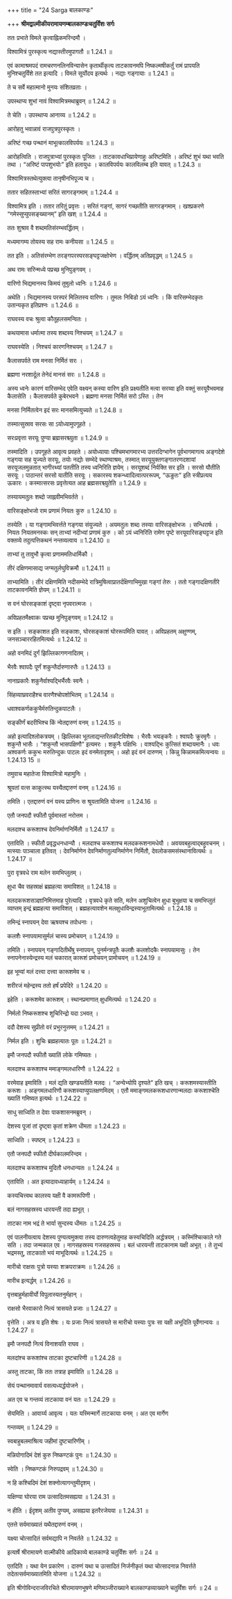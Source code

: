 +++
title = "24 Sarga बालकाण्डः"

+++
**श्रीमद्वाल्मीकीयरामायणम्बालकाण्डःचतुर्विंशः सर्गः**

ततः प्रभाते विमले कृत्वाह्निकमरिन्दमौ ।

विश्वामित्रं पुरस्कृत्य नद्यास्तीरमुपागतौ ॥ 1.24.1 ॥

एवं कामाश्रमपदं रामचरणनलिनविन्यासेन कृतार्थीकृत्य ताटकावनमपि निष्कल्मषीकर्तुं रामं प्रापयति मुनिश्चतुर्विंशे तत इत्यादि । विमले सूर्योदय इत्यर्थः । नद्याः गङ्गायाः ॥ 1.24.1 ॥

ते च सर्वे महात्मानो मुनयः संशितव्रताः ।

उपस्थाप्य शुभां नावं विश्वामित्रमथाब्रुवन् ॥ 1.24.2 ॥

ते चेति । उपस्थाप्य आनाय्य ॥ 1.24.2 ॥

आरोहतु भवान्नावं राजपुत्रपुरस्कृतः ।

अरिष्टं गच्छ पन्थानं माभूत्कालविपर्ययः ॥ 1.24.3 ॥

आरोहत्विति । राजपुत्राभ्यां पुरस्कृतः पूजितः । ताटकावधाभिप्रायेणाहुः अरिष्टमिति । अरिष्टं शुभं यथा भवति तथा । “अरिष्टं पापशुभयोः” इति हलायुधः । कालविपर्ययः कालविलम्ब इति यावत् ॥ 1.24.3 ॥

विश्वामित्रस्तथेत्युक्त्वा तानृषीनभिपूज्य च ।

ततार सहितस्ताभ्यां सरितं सागरङ्गमाम् ॥ 1.24.4 ॥

विश्वामित्र इति । ततार तरितुं प्रवृत्तः । सरितं गङ्गां, सागरं गच्छतीति सागरङ्गमाम् । खश्प्रकरणे “गमेस्सुप्युपसङ्ख्यानम्” इति खश् ॥ 1.24.4 ॥

ततः शुश्राव वै शब्दमतिसंरम्भवर्द्धितम् ।

मध्यमागम्य तोयस्य सह रामः कनीयसा ॥ 1.24.5 ॥

तत इति । अतिसंरम्भेण तरङ्गपरस्परसङ्घट्टजक्षोभेण । वर्द्धितम् अतिप्रवृद्धम् ॥ 1.24.5 ॥

अथ रामः सरिन्मध्ये पप्रच्छ मुनिपुङ्गवम् ।

वारिणो भिद्यमानस्य किमयं तुमुलो ध्वनिः ॥ 1.24.6 ॥

अथेति । भिद्यमानस्य परस्परं मिलितस्य वारिणः । तुमलः निबिडो ऽयं ध्वनिः । किं वारिसम्भेदकृतः उतान्यकृत इतिप्रश्नः ॥ 1.24.6 ॥

राघवस्य वचः श्रुत्वा कौतूहलसमन्वितः ।

कथयामास धर्मात्मा तस्य शब्दस्य निश्चयम् ॥ 1.24.7 ॥

राघवस्येति । निश्चयं कारणनिश्चयम् ॥ 1.24.7 ॥

कैलासपर्वते राम मनसा निर्मितं सरः ।

ब्रह्मणा नरशार्दूल तेनेदं मानसं सरः ॥ 1.24.8 ॥

अस्य ध्वनेः कारणं वारिसम्भेद एवेति वक्ष्यन् कस्या वारिण इति प्रक्ष्यतीति मत्वा सरय्वा इति वक्तुं सरयूवैभवमाह कैलासेति । कैलासपर्वते कुबेरभवने । ब्रह्मणा मनसा निर्मितं सरो ऽस्ति । तेन

मनसा निर्मितत्वेन इदं सरः मानसमित्युच्यते ॥ 1.24.8 ॥

तस्मात्सुस्राव सरसः सा ऽयोध्यामुपगूहते ।

सरःप्रवृत्ता सरयूः पुण्या ब्रह्मसरश्च्युता ॥ 1.24.9 ॥

तस्मादिति । उपगूहते आवृत्य प्रवहते । अयोध्यायाः पश्चिमभागमारभ्य उत्तरदिग्भागेन पूर्वभागमागत्य अङ्गदेशे गङ्गया सह युज्यते सरयूः, तयोः नद्योः सम्भेदे स्थाण्वाश्रमः, तस्मात् सरयूयुक्तगङ्गातरणदशायां सरयूजलमुन्नतात् भागीरथ्यां पततीति तस्य ध्वनिरिति ज्ञयेम् । सरयूशब्दं निर्वक्ति सर इति । सरसो यौतीति सरयूः । पाठान्तरं सरसो यातीति सरयूः । सकारस्य शकन्ध्वादित्वात्पररूपम्, “ऊङुतः” इति स्त्रीप्रत्यय ऊकारः । कस्मात्सरसः प्रवृत्तेत्यत आह ब्रह्मसरश्च्युतेति ॥ 1.24.9 ॥

तस्यायमतुलः शब्दो जाह्नवीमभिवर्तते ।

वारिसङ्क्षोभजो राम प्रणामं नियतः कुरु ॥ 1.24.10 ॥

तस्येति । या गङ्गामभिवर्त्तते गङ्गया संयुज्यते । अयमतुलः शब्दः तस्याः वारिसङ्क्षोभजः । सन्धिरार्षः । नियतः नियतमनस्कः सन् ताभ्यां नदीभ्यां प्रणामं कुरु । को ऽयं ध्वनिरिति रामेण पृष्टे सरयूवारिसङ्घट्टज इति वक्तव्ये तदुत्पत्तिकथनं नन्तव्यत्वाय ॥ 1.24.10 ॥

ताभ्यां तु तावुभौ कृत्वा प्रणाममतिधार्मिकौ ।

तीरं दक्षिणमासाद्य जग्मतुर्लघुविक्रमौ ॥ 1.24.11 ॥

ताभ्यामिति । तीरं दक्षिणमिति नदीसम्भेदे रात्रिमुषित्वाप्रातर्दक्षिणाभिमुखा गङ्गां तेरुः । ततो गङ्गादक्षिणतीरे ताटकावनमिति ज्ञेयम् ॥ 1.24.11 ॥

स वनं घोरसङ्काशं दृष्ट्वा नृपवरात्मजः ।

अविप्रहतमैक्ष्वाकः पप्रच्छ मुनिपुङ्गवम् ॥ 1.24.12 ॥

स इति । सङ्काशत इति सङ्काशः, घोरसङ्काशं घोररूपमिति यावत् । अविप्रहतम् अक्षुण्णम्, जनसञ्चाररहितमित्यर्थः ॥ 1.24.12 ॥

अहो वनमिदं दुर्गं झिल्लिकागणनादितम् ।

भैरवैः श्वापदैः पूर्णं शकुन्तैर्दारुणारुतैः ॥ 1.24.13 ॥

नानाप्रकारैः शकुनैर्वाश्यद्भिर्भैरवैः स्वनैः ।

सिंहव्याघ्रवराहैश्च वारणैश्चोपशोभितम् ॥ 1.24.14 ॥

धवाश्वकर्णककुभैर्मरुतिन्दुकपाटलैः ।

सङ्कीर्णं बदरीभिश्च किं न्वेतद्दारुणं वनम् ॥ 1.24.15 ॥

अहो इत्यादिश्लोकत्रयम् । झिल्लिका भूतलाद्यन्तरितकीटविशेषः । भैरवैः भयङ्करैः । श्वापदैः क्रूरमृगैः । शकुन्तै भासैः । “शकुन्तौ भासपक्षिणौ” इत्यमरः । शकुनैः पक्षिभिः । वाश्यद्भिः कुत्सितं शब्दायमानैः । धवः अश्वकर्णः ककुभः मरुतिन्दुकः पाटलः इदं वनमेतादृशम् । अहो इदं वनं दारुणम् । किन्नु किन्नामकमित्यन्वयः ॥ 1.24.13 15 ॥

तमुवाच महातेजा विश्वामित्रो महामुनिः ।

श्रूयतां वत्स काकुत्स्थ यस्यैतद्दारुणं वनम् ॥ 1.24.16 ॥

तमिति । एतद्दारुणं वनं यस्य प्राणिनः स श्रूयतामिति योजना ॥ 1.24.16 ॥

एतौ जनपदौ स्फीतौ पूर्वमास्तां नरोत्तम ।

मलदाश्च करूशाश्च देवनिर्माणनिर्मितौ ॥ 1.24.17 ॥

एताविति । स्फीतौ प्रवृद्धधनधान्यौ । मलदाश्च करूशाश्च मलदकरूशनामधेयौ । अवयवबहुत्वाद्बहुवचनम् । मत्स्याः पाञ्चाला इतिवत् । देवनिर्माणेन देवनिर्माणतुल्यनिर्माणेन निर्मितौ, देवलोकसमसंस्थानावित्यर्थः ॥ 1.24.17 ॥

पुरा वृत्रवधे राम मलेन समभिप्लुतम् ।

क्षुधा चैव सहस्राक्षं ब्रह्महत्या समाविशत् ॥ 1.24.18 ॥

मलदकरूशसञ्ज्ञानिमित्तमाह पुरेत्यादि । वृत्रवधे कृते सति, मलेन अशुचित्वेन क्षुधा बुभुक्षया च समभिप्लुतं व्याप्तम् इन्द्रं ब्रह्महत्या समाविशत् । ब्रह्महत्यावशेन मलक्षुधाविन्द्रस्याभूतामित्यर्थः ॥ 1.24.18 ॥

तमिन्द्रं स्नापयन् देवा ऋषयश्च तपोधनाः ।

कलशैः स्नापयामासुर्मलं चास्य प्रमोचयन् ॥ 1.24.19 ॥

तमिति । स्नापयन् गङ्गादितीर्थेषु स्नापयन्, पुनर्मन्त्रपूतैः कलशैः कलशोदकैः स्नापयामासुः । तेन स्नापनेनास्येन्द्रस्य मलं चकारात् कारूशं प्रमोचयन् प्रामोचयन् ॥ 1.24.19 ॥

इह भूम्यां मलं दत्त्वा दत्त्वा कारूशमेव च ।

शरीरजं महेन्द्रस्य ततो हर्षं प्रपेदिरे ॥ 1.24.20 ॥

इहेति । करूशमेव कारूशम् । स्थानप्रमाणात् क्षुधमित्यर्थः ॥ 1.24.20 ॥

निर्मलो निष्करूशश्च शुचिरिन्द्रो यदा ऽभवत् ।

ददौ देशस्य सुप्रीतो वरं प्रभुरनुत्तमम् ॥ 1.24.21 ॥

निर्मल इति । शुचिः ब्रह्महत्यातः पूतः ॥ 1.24.21 ॥

इमौ जनपदौ स्फीतौ ख्यातिं लोके गमिष्यतः ।

मलदाश्च करूशाश्च ममाङ्गमलधारिणौ ॥ 1.24.22 ॥

वरमेवाह इमाविति । मलं द्यति खण्डयतीति मलदः । “अन्येभ्योपि दृश्यते” इति खच् । करूशमस्यास्तीति करूशः । अङ्गमलधारिणौ करूशस्याप्युपलक्षणमिदम् । एतौ ममाङ्गमलकरूशधारणान्मलदाः करूशाश्चेति ख्यातिं गमिष्यत इत्यर्थः ॥ 1.24.22 ॥

साधु साध्विति त देवाः पाकशासनमब्रुवन् ।

देशस्य पूजां तां दृष्ट्वा कृतां शक्रेण धीमता ॥ 1.24.23 ॥

साध्विति । स्पष्टम् ॥ 1.24.23 ॥

एतौ जनपदौ स्फीतौ दीर्घकालमरिन्दम ।

मलदाश्च करूशाश्च मुदितौ धनधान्यतः ॥ 1.24.24 ॥

एताविति । अत इत्यादावध्याहार्यम् ॥ 1.24.24 ॥

कस्यचित्त्वथ कालस्य यक्षी वै कामरूपिणी ।

बलं नागसहस्रस्य धारयन्ती तदा ह्यभूत् ।

ताटका नाम भद्रं ते भार्या सुन्दस्य धीमतः ॥ 1.24.25 ॥

एवं पालनीयत्वाय देशस्य पुण्यत्वमुक्त्वा तस्य दारुणत्वहेतुमाह कस्यचिदिति अर्द्धत्रयम् । कस्मिंश्चित्काले गते सति । तदा जन्मकाल एव । नागसहस्रस्य गजसहस्रस्य । बलं धारयन्ती ताटकानाम यक्षी अभूत् । ते तुभ्यं भद्रमस्तु, ताटकातो भयं माभूदित्यर्थः ॥ 1.24.25 ॥

मारीचो राक्षसः पुत्रो यस्याः शक्रपराक्रमः ॥ 1.24.26 ॥

मारीच इत्यर्द्धम् ॥ 1.24.26 ॥

वृत्तबाहुर्महावीर्यो विपुलास्यतनुर्महान् ।

राक्षसो भैरवाकारो नित्यं त्रासयते प्रजाः ॥ 1.24.27 ॥

वृत्तेति । अत्र य इति शेषः । यः प्रजाः नित्यं त्रासयते स मारीचो यस्याः पुत्रः सा यक्षी अभूदिति पूर्वेणान्वयः ॥ 1.24.27 ॥

इमौ जनपदौ नित्यं विनाशयति राघव ।

मलदांश्च करूशांश्च ताटका दुष्टचारिणी ॥ 1.24.28 ॥

अस्तु ताटका, किं ततः तत्राह इमाविति ॥ 1.24.28 ॥

सेयं पन्थानमावार्य वसत्यध्यर्द्धयोजने ।

अत एव च गन्तव्यं ताटकाया वनं यतः ॥ 1.24.29 ॥

सेयमिति । आवार्य्य आवृत्य । यतः यस्मिन्मार्गे ताटकायाः वनम् । अत एव मार्गेण

गन्तव्यम् ॥ 1.24.29 ॥

स्वबाहुबलमाश्रित्य जहीमां दुष्टचारिणीम् ।

मन्नियोगादिमं देशं कुरु निष्कण्टकं पुनः ॥ 1.24.30 ॥

स्वेति । निष्कण्टकं निरुपद्रवम् ॥ 1.24.30 ॥

न हि कश्चिदिमं देशं शक्नोत्यागन्तुमीदृशम् ।

यक्षिण्या घोरया राम उत्सादितमसह्यया ॥ 1.24.31 ॥

न हीति । ईदृशम् अतीव पुण्यम्, असह्यया इतरैरजेयया ॥ 1.24.31 ॥

एतत्ते सर्वमाख्यातं यथैतद्दारुणं वनम् ।

यक्ष्या चोत्सादितं सर्वमद्यापि न निवर्तते ॥ 1.24.32 ॥

इत्यार्षे श्रीरामायणे वाल्मीकीये आदिकाव्ये बालकाण्डे चतुर्विंशः सर्गः ॥ 24 ॥

एतदिति । यथा येन प्रकारेण । दारुणं यथा च उत्सादितं निर्जनीकृतं यथा चोत्सादनान्न निवर्त्तते तदेतत्सर्वमाख्यातमिति योजना ॥ 1.24.32 ॥

इति श्रीगोविन्दराजविरचिते श्रीरामायणभूषणे मणिमञ्जीराख्याने बालकाण्डव्याख्याने चतुर्विंशः सर्गः ॥ 24 ॥
